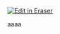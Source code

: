 <p><a target="_blank" href="https://app.eraser.io/workspace/OcLL2mYx4B80gEDBOhA7" id="edit-in-eraser-github-link"><img alt="Edit in Eraser" src="https://firebasestorage.googleapis.com/v0/b/second-petal-295822.appspot.com/o/images%2Fgithub%2FOpen%20in%20Eraser.svg?alt=media&amp;token=968381c8-a7e7-472a-8ed6-4a6626da5501"></a></p>

aaaa


<!--- Eraser file: https://app.eraser.io/workspace/OcLL2mYx4B80gEDBOhA7 --->